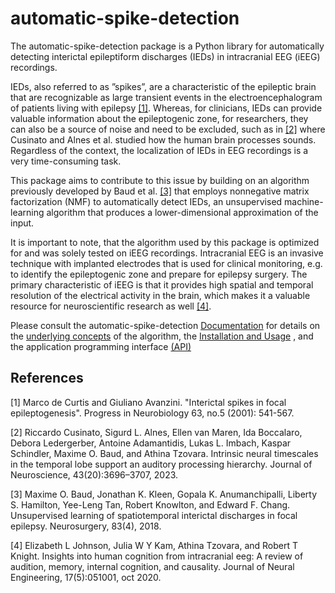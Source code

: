 # automatic-spike-detection

The automatic-spike-detection package is a Python library for automatically detecting interictal epileptiform
discharges (IEDs) in intracranial EEG (iEEG) recordings.


IEDs, also referred to as ”spikes”, are a characteristic of
the epileptic brain that are recognizable as large transient events in the electroencephalogram
of patients living with epilepsy [[1]](#1). Whereas, for clinicians, IEDs can provide valuable information
about the epileptogenic zone, for researchers, they can also be a source of noise and need to be excluded,
such as in [[2]](#2) where Cusinato and Alnes et al. studied how the human brain processes sounds. Regardless of
the context, the localization of IEDs in EEG recordings is a very time-consuming task.

This package aims to contribute to this issue by building on an algorithm previously developed by
Baud et al. [[3]](#3) that employs nonnegative matrix factorization (NMF) to automatically detect IEDs,
an unsupervised machine-learning algorithm that produces a lower-dimensional approximation of the input.

It is important to note, that the algorithm used by this package is optimized for and was solely tested
on iEEG recordings. Intracranial EEG is an invasive technique with implanted electrodes
that is used for clinical monitoring, e.g. to identify the epileptogenic zone and prepare for epilepsy surgery.
The primary characteristic of iEEG is that it provides high spatial and temporal resolution of the
electrical activity in the brain, which makes it a valuable resource for neuroscientific research as well [[4]](#4).

Please consult the automatic-spike-detection [Documentation](https://automatic-spike-detection.readthedocs.io/en/latest/index.html)
for details on the [underlying concepts](https://automatic-spike-detection.readthedocs.io/en/latest/documentation/index.html)
of the algorithm, the [Installation and Usage](https://automatic-spike-detection.readthedocs.io/en/latest/usage/index.html#usage)
, and the application programming interface [(API)](https://automatic-spike-detection.readthedocs.io/en/latest/reference/index.html)

## References
<a id="1">[1]</a>
Marco de Curtis and Giuliano Avanzini. "Interictal spikes in focal epileptogenesis".
Progress in Neurobiology 63, no.5 (2001): 541-567.

<a id="2">[2]</a>
Riccardo Cusinato, Sigurd L. Alnes, Ellen van Maren, Ida Boccalaro, Debora Ledergerber, Antoine
Adamantidis, Lukas L. Imbach, Kaspar Schindler, Maxime O. Baud, and Athina Tzovara. Intrinsic
neural timescales in the temporal lobe support an auditory processing hierarchy. Journal of
Neuroscience, 43(20):3696–3707, 2023.

<a id="3">[3]</a>
Maxime O. Baud, Jonathan K. Kleen, Gopala K. Anumanchipalli, Liberty S. Hamilton, Yee-Leng
Tan, Robert Knowlton, and Edward F. Chang. Unsupervised learning of spatiotemporal interictal
discharges in focal epilepsy. Neurosurgery, 83(4), 2018.

<a id="4">[4]</a>
Elizabeth L Johnson, Julia W Y Kam, Athina Tzovara, and Robert T Knight. Insights into human
cognition from intracranial eeg: A review of audition, memory, internal cognition, and causality.
Journal of Neural Engineering, 17(5):051001, oct 2020.
